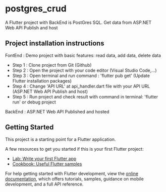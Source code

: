 # postgres_crud

A Flutter project with BackEnd is PostGres SQL.
Get data from ASP.NET Web API Publish and host

## Project installation instructions
FontEnd :
Demo project with basic features: read data, add data, delete data
- Step 1 : Clone project from Git (Github)
- Step 2 : Open the project with your code editor (Visual Studio Code,...)
- Step 3 : Open terminal and run command : 'flutter pub get' (Update Flutter installation packages)
- Step 4 : Change 'API URL' at api_handler.dart file with your API URL (ASP.NET Web API Publish and host)
- Step 5 : Run project and check result with command in terminal: 'flutter run' or debug project

BackEnd :
ASP.NET Web API Published and hosted
## Getting Started

This project is a starting point for a Flutter application.

A few resources to get you started if this is your first Flutter project:

- [Lab: Write your first Flutter app](https://docs.flutter.dev/get-started/codelab)
- [Cookbook: Useful Flutter samples](https://docs.flutter.dev/cookbook)

For help getting started with Flutter development, view the
[online documentation](https://docs.flutter.dev/), which offers tutorials,
samples, guidance on mobile development, and a full API reference.

